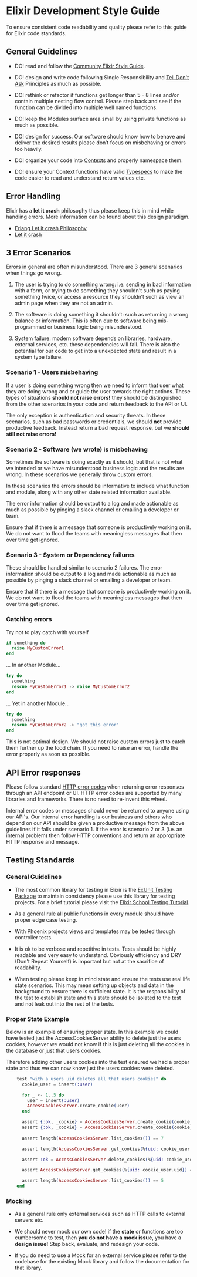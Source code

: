 # Elixir Development Style Guide
To ensure consistent code readability and quality please refer to this guide for Elixir code standards.

## General Guidelines
- DO! read and follow the [Community Elixir Style Guide](https://github.com/christopheradams/elixir_style_guide/blob/master/README.md).

- DO! design and write code following Single Responsibility and [Tell Don't Ask](https://sullymustycode.medium.com/tell-dont-ask-with-ruby-and-elixir-25597d3d130b) Principles as much as possible. 

- DO! rethink or refactor if functions get longer than 5 - 8 lines and/or contain multiple nesting flow control. Please step back and see if the function can be divided into multiple well named functions.

- DO! keep the Modules surface area small by using private functions as much as possible.

- DO! design for success. Our software should know how to behave and deliver the desired results please don’t focus on misbehaving or errors too heavily. 

- DO! organize your code into [Contexts](https://hexdocs.pm/phoenix/contexts.html) and properly namespace them.

- DO! ensure your Context functions have valid [Typespecs](https://hexdocs.pm/elixir/1.13/typespecs.html) to make the code easier to read and understand return values etc.

## Error Handling
Elixir has a **let it crash** philosophy thus please keep this in mind while handling errors. More information can be found about this design paradigm.

- [Erlang Let it crash Philosophy](https://medium.com/@vamsimokari/erlang-let-it-crash-philosophy-53486d2a6da)
- [Let it crash](https://verraes.net/2014/12/erlang-let-it-crash)

## 3 Error Scenarios
Errors in general are often misunderstood. There are 3 general scenarios when things go wrong. 

1. The user is trying to do something wrong: i.e. sending in bad information with a form, or trying to do something they shouldn't such as paying something twice, or access a resource they shouldn’t such as view an admin page when they are not an admin.

2. The software is doing something it shouldn’t: such as returning a wrong balance or information. This is often due to software being mis-programmed or business logic being misunderstood.

3. System failure: modern software depends on libraries, hardware, external services, etc. these dependencies will fail. There is also the potential for our code to get into a unexpected state and result in a system type failure.

### Scenario 1 - Users misbehaving
If a user is doing something wrong then we need to inform that user what they are doing wrong and or guide the user towards the right actions. These types of situations **should not raise errors!** they should be distinguished from the other scenarios in your code and return feedback to the API or UI.

The only exception is authentication and security threats. In these scenarios, such as bad passwords or credentials, we should **not** provide productive feedback. Instead return a bad request response, but we **should still not raise errors!**

### Scenario 2  - Software (we wrote) is misbehaving
Sometimes the software is doing exactly as it should, but that is not what we intended or we have misunderstood business logic and the results are wrong. In these scenarios we generally throw custom errors.

In these scenarios the errors should be informative to include what function and module, along with any other state related information available.

The error information should be output to a log and made actionable as much as possible by pinging a slack channel or emailing a developer or team. 

Ensure that if there is a message that someone is productively working on it. We do not want to flood the teams with meaningless messages that then over time get ignored.

### Scenario 3 - System or Dependency failures
These should be handled similar to scenario 2 failures. The error information should be output to a log and made actionable as much as possible by pinging a slack channel or emailing a developer or team. 

Ensure that if there is a message that someone is productively working on it. We do not want to flood the teams with meaningless messages that then over time get ignored. 

### Catching errors
Try not to play catch with yourself
``` elixir
if something do
  raise MyCustomError1
end
```
... In another Module...
```elixir
try do
  something
  rescue MyCustomError1 -> raise MyCustomError2
end
```
... Yet in another Module...
```elixir
try do
  something
  rescue MyCustomError2 -> "got this error"
end
```
This is not optimal design. We should not raise custom errors just to catch them further up the food chain. If you need to raise an error, handle the error properly as soon as possible.

## API Error responses
Please follow standard [HTTP error codes](https://www.w3.org/Protocols/rfc2616/rfc2616-sec10.html) when returning error responses through an API endpoint or UI. HTTP error codes are supported by many libraries and frameworks. There is no need to re-invent this wheel. 

Internal error codes or messages should never be returned to anyone using our API's. Our internal error handling is our business and others who depend on our API should be given a productive message from the above guidelines if it falls under scenario 1. If the error is scenario 2 or 3 (i.e. an internal problem) then follow HTTP conventions and return an appropriate HTTP response and message.

## Testing Standards
### General Guidelines
- The most common library for testing in Elixir is the [ExUnit Testing Package](https://hexdocs.pm/ex_unit/ExUnit.html) to maintain consistency please use this library for testing projects. For a brief tutorial please visit the [Elixir School Testing Tutorial](https://elixirschool.com/en/lessons/basics/testing/).

- As a general rule all public functions in every module should have proper edge case testing. 

- With Phoenix projects views and templates may be tested through controller tests.

- It is ok to be verbose and repetitive in tests. Tests should be highly readable and very easy to understand. Obviously efficiency and DRY (Don't Repeat Yourself) is important but not at the sacrifice of readability. 

- When testing please keep in mind state and ensure the tests use real life state scenarios. This may mean setting up objects and data in the background to ensure there is sufficient state. It is the responsibility of the test to establish state and this state should be isolated to the test and not leak out into the rest of the tests.

### Proper State Example
Below is an example of ensuring proper state. In this example we could have tested just the AccessCookiesServer ability to delete just the users cookies, however we would not know if this is just deleting all the cookies in the database or just that users cookies. 

Therefore adding other users cookies into the test ensured we had a proper state and thus we can now know just the users cookies were deleted.

```elixir
    test "with a users uid deletes all that users cookies" do
      cookie_user = insert(:user)

      for _ <- 1..5 do
        user = insert(:user)
        AccessCookiesServer.create_cookie(user)
      end

      assert {:ok, _cookie} = AccessCookiesServer.create_cookie(cookie_user)
      assert {:ok, _cookie} = AccessCookiesServer.create_cookie(cookie_user)
      
      assert length(AccessCookiesServer.list_cookies()) == 7

      assert length(AccessCookiesServer.get_cookies(%{uid: cookie_user.uid})) == 2

      assert :ok = AccessCookiesServer.delete_cookies(%{uid: cookie_user.uid})

      assert AccessCookiesServer.get_cookies(%{uid: cookie_user.uid}) == []

      assert length(AccessCookiesServer.list_cookies()) == 5
    end
  ```
### Mocking
- As a general rule only external services such as HTTP calls to external servers etc. 

- We should never mock our own code! if the **state** or functions are too cumbersome to test, then **you do not have a mock issue**, you have a **design issue!** Step back, evaluate, and redesign your code.

- If you do need to use a Mock for an external service please refer to the codebase for the existing Mock library and follow the documentation for that library.

